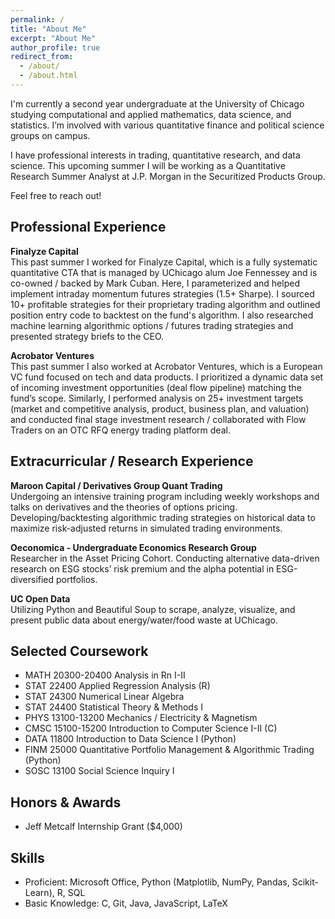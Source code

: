 ```yaml
---
permalink: /
title: "About Me"
excerpt: "About Me"
author_profile: true
redirect_from: 
  - /about/
  - /about.html
---
```


I'm currently a second year undergraduate at the University of Chicago studying computational and applied mathematics, data science, and statistics. I’m involved with various quantitative finance and political science groups on campus.

I have professional interests in trading, quantitative research, and data science. This upcoming summer I will be working as a Quantitative Research Summer Analyst at J.P. Morgan in the Securitized Products Group.

Feel free to reach out!

Professional Experience
------
**Finalyze Capital**<br />
This past summer I worked for Finalyze Capital, which is a fully systematic quantitative CTA that is managed by UChicago alum Joe Fennessey and is co-owned / backed by Mark Cuban. Here, I parameterized and helped implement intraday momentum futures strategies (1.5+ Sharpe). I sourced 10+ profitable strategies for their proprietary trading algorithm and outlined position entry code to backtest on the fund's algorithm. I also researched machine learning algorithmic options / futures trading strategies and presented strategy briefs to the CEO. 

**Acrobator Ventures**<br />
This past summer I also worked at Acrobator Ventures, which is a European VC fund focused on tech and data products. I prioritized a dynamic data set of incoming investment opportunities (deal flow pipeline) matching the fund’s scope. Similarly, I performed analysis on 25+ investment targets (market and competitive analysis, product, business plan, and valuation) and conducted final stage investment research / collaborated with Flow Traders on an OTC RFQ energy trading platform deal.

Extracurricular / Research Experience
------

**Maroon Capital / Derivatives Group Quant Trading**<br />
Undergoing an intensive training program including weekly workshops and talks on derivatives and the theories of options pricing. Developing/backtesting algorithmic trading strategies on historical data to maximize risk-adjusted returns in simulated trading environments.

**Oeconomica - Undergraduate Economics Research Group**<br />
Researcher in the Asset Pricing Cohort. Conducting alternative data-driven research on ESG stocks’ risk premium and the alpha potential in ESG-diversified portfolios.

**UC Open Data**<br />
Utilizing Python and Beautiful Soup to scrape, analyze, visualize, and present public data about energy/water/food waste at UChicago.

Selected Coursework
------

- MATH 20300-20400 Analysis in Rn I-II
- STAT 22400 Applied Regression Analysis (R)
- STAT 24300 Numerical Linear Algebra
- STAT 24400 Statistical Theory & Methods I
- PHYS 13100-13200 Mechanics / Electricity & Magnetism
- CMSC 15100-15200 Introduction to Computer Science I-II (C)
- DATA 11800 Introduction to Data Science I (Python)
- FINM 25000 Quantitative Portfolio Management & Algorithmic Trading (Python)
- SOSC 13100 Social Science Inquiry I

Honors & Awards
------
- Jeff Metcalf Internship Grant ($4,000)

Skills
------
- Proficient: Microsoft Office, Python (Matplotlib, NumPy, Pandas, Scikit-Learn), R, SQL
- Basic Knowledge: C, Git, Java, JavaScript, LaTeX
